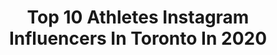 ---
title: Top 10 Athletes Instagram Influencers In Toronto In 2020
description: >-
  Find top athletes Instagram influencers in Toronto in 2020. Most popular hashtags: #fitness #toronto #athlete #workout.
platform: Instagram
profiles:
  - username: "samanthayounger_"
    fullname: >-
      Samantha Younger
    location: "Canada"
    followers: 4749
    engagement: 2192
    commentsToLikes: 0.102998
    avatar: "https://scontent-ams4-1.cdninstagram.com/v/t51.2885-19/s320x320/90089976_696456627760878_1388192966903857152_n.jpg?_nc_ht=scontent-ams4-1.cdninstagram.com&_nc_ohc=T0OexftC_WAAX-d5yy7&oh=5c7c089a584b9996f683fc2c28c9d239&oe=5EA82258"
    verified: false
    hashtags: "#workouttights, #sleepyhead, #canadagiveaway, #babyclothes"
  - username: "spinellle"
    fullname: >-
      𝐍𝐈𝐑𝐕𝐀𝐍𝐀 𝐇𝐎𝐖𝐄𝐋𝐋
    location: "Canada"
    followers: 8035
    engagement: 620
    commentsToLikes: 0.032331
    avatar: "https://scontent-ams4-1.cdninstagram.com/v/t51.2885-19/s320x320/80425968_453965672178321_7236914606931705856_n.jpg?_nc_ht=scontent-ams4-1.cdninstagram.com&_nc_ohc=ojIxQ1PsxygAX_wHpqu&oh=bf37a165ab12d5e8a0308c8f4ac0ad84&oe=5EB9CCE5"
    verified: false
    hashtags: "#fitnessmotivation, #lifestyle, #photoposes, #torontophotography"
  - username: "julie.maheu"
    fullname: >-
      SPORTS & FITNESS | JULIE
    location: "Canada"
    followers: 2220
    engagement: 985
    commentsToLikes: 0.200673
    avatar: "https://scontent-lhr8-1.cdninstagram.com/v/t51.2885-19/s320x320/91516304_204350027529821_4772014613556363264_n.jpg?_nc_ht=scontent-lhr8-1.cdninstagram.com&_nc_ohc=bcoIH-NR9VIAX9LELos&oh=476eca2fffbba6c64724e94a9b2e758f&oe=5EBB534E"
    verified: false
    hashtags: "#titikaxme, #soccer, #socialdistancing, #sweat"
  - username: "tucker_77_2009"
    fullname: >-
      Tucker Whalen
    location: "Canada"
    followers: 9384
    engagement: 1046
    commentsToLikes: 0.012591
    avatar: "https://scontent-ort2-1.cdninstagram.com/v/t51.2885-19/s320x320/83254073_176873430288959_1868938105273188352_n.jpg?_nc_ht=scontent-ort2-1.cdninstagram.com&_nc_ohc=E99rZHTbLTQAX-1T0WP&oh=3d9aa097e645b5b8ec1acd5d041ca989&oe=5EBD0090"
    verified: false
    hashtags: "#shotski, #hockeyequipment, #equipment, #shot"
  - username: "optimize.physiotherapy"
    fullname: >-
      Optimize Physiotherapy
    location: "Canada"
    followers: 119627
    engagement: 81
    commentsToLikes: 0.012853
    avatar: "https://scontent-ams4-1.cdninstagram.com/v/t51.2885-19/s320x320/15057210_369143060091291_2956483932687695872_a.jpg?_nc_ht=scontent-ams4-1.cdninstagram.com&_nc_ohc=_vTi6__mDpcAX9wkyd0&oh=cb68d3cd21a8ec9a1fc0c52925f1e6b8&oe=5EB31BB0"
    verified: false
    hashtags: "#stretching, #rest, #mind, #foot"
  - username: "jacobshaff"
    fullname: >-
      Jacob Shaffelburg
    location: "Canada"
    followers: 5016
    engagement: 3079
    commentsToLikes: 0.037439
    avatar: "https://scontent-ams4-1.cdninstagram.com/v/t51.2885-19/s320x320/89477086_2704730833092074_6116836661402796032_n.jpg?_nc_ht=scontent-ams4-1.cdninstagram.com&_nc_ohc=8lT1ZQ38APsAX8Jvxcj&oh=c1d47775ea14ef7d8fc6f839dec4ef45&oe=5EBA8895"
    verified: true
    hashtags: "#iamthemlspa, #tfc, #allforone, #tfc"
  - username: "farnaz.esmaeilzadeh"
    fullname: >-
      🔹️Farnaz Esmaeilzadeh فرناز🔹️
    location: "Canada"
    followers: 20000
    engagement: 990
    commentsToLikes: 0.033614
    avatar: "https://scontent-amt2-1.cdninstagram.com/v/t51.2885-19/s320x320/76964486_594862204658311_7476077459922747392_n.jpg?_nc_ht=scontent-amt2-1.cdninstagram.com&_nc_ohc=RuGjtxp9FZEAX82I12k&oh=14cf1e1863e78b39c236f410ca4c7b56&oe=5EBC3E34"
    verified: false
    hashtags: "#clouds, #woman, #goal, #climbers"
  - username: "coachmattchapman"
    fullname: >-
      M A T T  C H A P M A N
    location: "Canada"
    followers: 18712
    engagement: 1079
    commentsToLikes: 0.012200
    avatar: "https://scontent-ort2-1.cdninstagram.com/v/t51.2885-19/s320x320/57368936_351847372197482_6886890835485392896_n.jpg?_nc_ht=scontent-ort2-1.cdninstagram.com&_nc_ohc=ThZw-ToCM5EAX_lPXMY&oh=000b55ccc8e9075830b802c53bb93379&oe=5EB98838"
    verified: false
    hashtags: "#peoplebouldering, #bouldering, #championships, #socialdistancing"
  - username: "vincent.bouchard.9"
    fullname: >-
      Vincent Bouchard
    location: "Canada"
    followers: 10902
    engagement: 2107
    commentsToLikes: 0.029863
    avatar: "https://scontent-lht6-1.cdninstagram.com/v/t51.2885-19/s320x320/14562035_249099635504838_8185994382395047936_a.jpg?_nc_ht=scontent-lht6-1.cdninstagram.com&_nc_ohc=YpQSpAFRr4AAX8s3Ms-&oh=3b42e70b013fed9747e42adb2351be7a&oe=5EB588A6"
    verified: false
    hashtags: "#backlever, #handstand, #summertime, #holdit"
  - username: "sarahwells400mh"
    fullname: >-
      Sarah Wells
    location: "Canada"
    followers: 22915
    engagement: 222
    commentsToLikes: 0.032499
    avatar: "https://scontent-ams4-1.cdninstagram.com/v/t51.2885-19/s320x320/15877085_1824825324439434_6730026079941033984_a.jpg?_nc_ht=scontent-ams4-1.cdninstagram.com&_nc_ohc=iyGbzf87CjsAX-Ldi4N&oh=0b74426ec2653709ace8e041281f1590&oe=5EB989E9"
    verified: true
    hashtags: "#futurelaunch, #rbcfuturelaunch, #running, #womenoftheday"
---